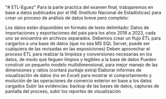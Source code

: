 "# ETL-Eguez" 
Para la parte practica del examen final, trabajaremos en base a datos publicados por el INE (Instituto Nacional de Estadísticas) para crear un proceso de análisis de datos breve pero completo:

Los datos están disponibles en formato de texto delimitado: Datos de importaciones y exportaciones del pais para los años 2018 a 2023, cada uno se encuentra en archivos separados.
Debemos crear un flujo ETL para cargarlos a una base de datos (que no sea MS SQL Server, puede ser cualquiera de las revisadas en las exposiciones)
Deben aprovechar el proceso ETL para realizar la limpieza y conversiones necesarias en los datos, de modo que lleguen limpios y legibles a la base de datos
Pueden construir un pequeño modelo multidimensional, para mejor manejo de las dimensiones y ratios (contará puntaje extra)
Elaborar informes de visualización de datos (no en Excel) para mostrar el comportamiento y evolución de las operaciones de comercio exterior en base a los datos cargados
Subir las evidencias: backup de las bases de datos, capturas de pantalla del proceso, subir los reportes de visualización
